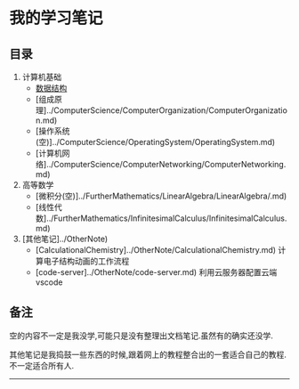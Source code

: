 # 我的学习笔记
## 目录
1. 计算机基础
    - [数据结构](../ComputerScience/DataStructure/DataStructure.md)
    - [组成原理]../ComputerScience/ComputerOrganization/ComputerOrganization.md)
    - [操作系统(空)]../ComputerScience/OperatingSystem/OperatingSystem.md)
    - [计算机网络]../ComputerScience/ComputerNetworking/ComputerNetworking.md)
2. 高等数学
    - [微积分(空)]../FurtherMathematics/LinearAlgebra/LinearAlgebra/.md)
    - [线性代数]../FurtherMathematics/InfinitesimalCalculus/InfinitesimalCalculus.md)
3. [其他笔记]../OtherNote)
    - [CalculationalChemistry]../OtherNote/CalculationalChemistry.md)
    计算电子结构动画的工作流程
    - [code-server]../OtherNote/code-server.md)
    利用云服务器配置云端vscode

## 备注
空的内容不一定是我没学,可能只是没有整理出文档笔记.虽然有的确实还没学.

其他笔记是我捣鼓一些东西的时候,跟着网上的教程整合出的一套适合自己的教程.不一定适合所有人.

---
